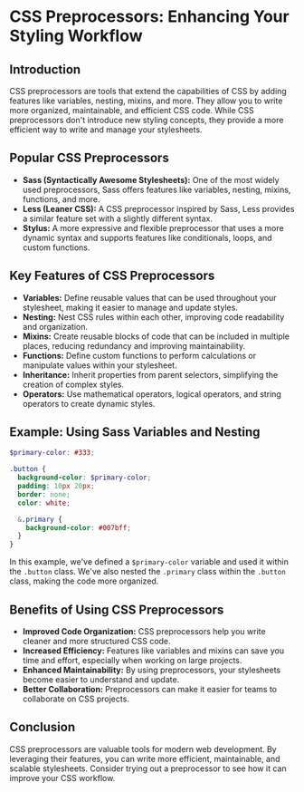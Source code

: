# CSS Preprocessors: Enhancing Your Styling Workflow

## Introduction

CSS preprocessors are tools that extend the capabilities of CSS by adding features like variables, nesting, mixins, and more. They allow you to write more organized, maintainable, and efficient CSS code. While CSS preprocessors don't introduce new styling concepts, they provide a more efficient way to write and manage your stylesheets.

## Popular CSS Preprocessors

- **Sass (Syntactically Awesome Stylesheets):** One of the most widely used preprocessors, Sass offers features like variables, nesting, mixins, functions, and more.
- **Less (Leaner CSS):** A CSS preprocessor inspired by Sass, Less provides a similar feature set with a slightly different syntax.
- **Stylus:** A more expressive and flexible preprocessor that uses a more dynamic syntax and supports features like conditionals, loops, and custom functions.

## Key Features of CSS Preprocessors

- **Variables:** Define reusable values that can be used throughout your stylesheet, making it easier to manage and update styles.
- **Nesting:** Nest CSS rules within each other, improving code readability and organization.
- **Mixins:** Create reusable blocks of code that can be included in multiple places, reducing redundancy and improving maintainability.
- **Functions:** Define custom functions to perform calculations or manipulate values within your stylesheet.
- **Inheritance:** Inherit properties from parent selectors, simplifying the creation of complex styles.
- **Operators:** Use mathematical operators, logical operators, and string operators to create dynamic styles.

## Example: Using Sass Variables and Nesting

```scss
$primary-color: #333;

.button {
  background-color: $primary-color;
  padding: 10px 20px;
  border: none;
  color: white;

  &.primary {
    background-color: #007bff;
  }
}
```

In this example, we've defined a `$primary-color` variable and used it within the `.button` class. We've also nested the `.primary` class within the `.button` class, making the code more organized.

## Benefits of Using CSS Preprocessors

- **Improved Code Organization:** CSS preprocessors help you write cleaner and more structured CSS code.
- **Increased Efficiency:** Features like variables and mixins can save you time and effort, especially when working on large projects.
- **Enhanced Maintainability:** By using preprocessors, your stylesheets become easier to understand and update.
- **Better Collaboration:** Preprocessors can make it easier for teams to collaborate on CSS projects.

## Conclusion

CSS preprocessors are valuable tools for modern web development. By leveraging their features, you can write more efficient, maintainable, and scalable stylesheets. Consider trying out a preprocessor to see how it can improve your CSS workflow.

